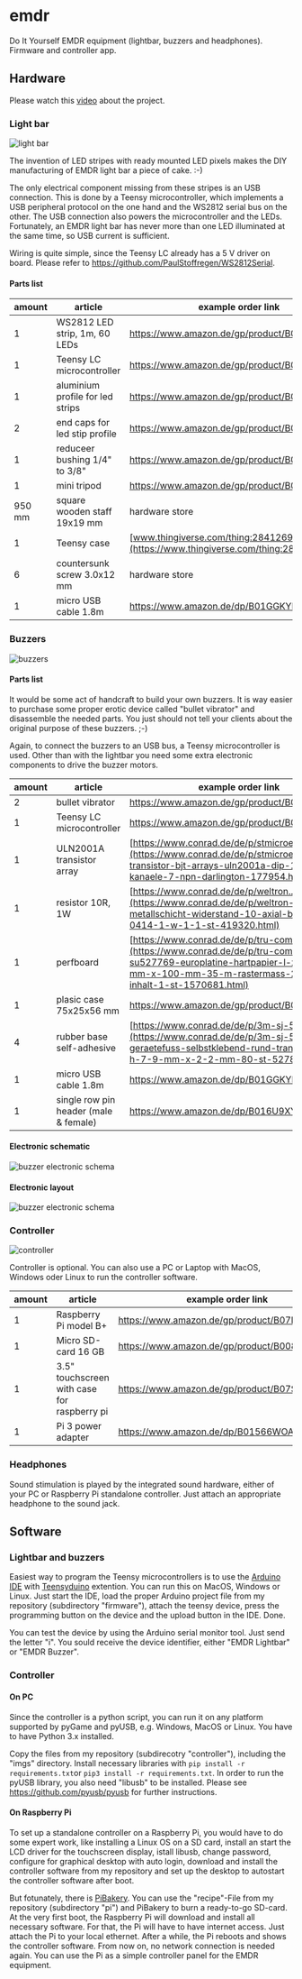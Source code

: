# emdr

Do It Yourself EMDR equipment (lightbar, buzzers and headphones). Firmware and controller app. 

## Hardware

Please watch this [video](https://youtu.be/0NRr-7e_mLk) about the project.

### Light bar

![light bar](artwork/lightbar.jpg)

The invention of LED stripes with ready mounted LED pixels makes the DIY manufacturing of EMDR light bar a piece of cake. :-)

The only electrical component missing from these stripes is an USB connection. This is done by a Teensy microcontroller,
which implements a USB peripheral protocol on the one hand and the WS2812 serial bus on the other. The USB connection
also powers the microcontroller and the LEDs. Fortunately, an EMDR light bar has never more than one LED illuminated
at the same time, so USB current is sufficient.

Wiring is quite simple, since the Teensy LC already has a 5 V driver on board. 
Please refer to https://github.com/PaulStoffregen/WS2812Serial.

#### Parts list

amount|article|example order link
---|----|----
1|WS2812 LED strip, 1m, 60 LEDs|https://www.amazon.de/gp/product/B01CDTED80
1|Teensy LC microcontroller|https://www.amazon.de/gp/product/B07CXMMP1T
1|aluminium profile for led strips|https://www.amazon.de/gp/product/B06XFT5X4T
2|end caps for led stip profile|https://www.amazon.de/gp/product/B06XGDJPG8
1|reduceer bushing 1/4" to 3/8"|https://www.amazon.de/gp/product/B01MT77RHN
1|mini tripod|https://www.amazon.de/gp/product/B001IXSIE8
950 mm|square wooden staff 19x19 mm|hardware store
1|Teensy case|[www.thingiverse.com/thing:2841269](https://www.thingiverse.com/thing:2841269)
6|countersunk screw 3.0x12 mm|hardware store
1|micro USB cable 1.8m|https://www.amazon.de/dp/B01GGKYE4U

### Buzzers

![buzzers](artwork/buzzers.jpg)


#### Parts list

It would be some act of handcraft to build your own buzzers. It is way easier to purchase some proper erotic device 
called "bullet vibrator" and disassemble the needed parts. 
You just should not tell your clients about the original purpose of these buzzers. ;-)

Again, to connect the buzzers to an USB bus, a Teensy microcontroller is used. Other than with the lightbar you need some
extra electronic components to drive the buzzer motors.

amount|article|example order link
---|----|----
2|bullet vibrator|https://www.amazon.de/gp/product/B000W735GC
1|Teensy LC microcontroller|https://www.amazon.de/gp/product/B07CXMMP1T
1|ULN2001A transistor array|[https://www.conrad.de/de/p/stmicroelectronics...](https://www.conrad.de/de/p/stmicroelectronics-transistor-bjt-arrays-uln2001a-dip-16-anzahl-kanaele-7-npn-darlington-177954.html)
1|resistor 10R, 1W|[https://www.conrad.de/de/p/weltron...](https://www.conrad.de/de/p/weltron-mfr1145-metallschicht-widerstand-10-axial-bedrahtet-0414-1-w-1-1-st-419320.html)
1|perfboard|[https://www.conrad.de/de/p/tru-components...](https://www.conrad.de/de/p/tru-components-su527769-europlatine-hartpapier-l-x-b-160-mm-x-100-mm-35-m-rastermass-2-54-mm-inhalt-1-st-1570681.html)
1|plasic case 75x25x56 mm|https://www.amazon.de/gp/product/B003WGT3N4
4|rubber base self-adhesive|[https://www.conrad.de/de/p/3m-sj-5302...](https://www.conrad.de/de/p/3m-sj-5302-mpcb-geraetefuss-selbstklebend-rund-transparent-x-h-7-9-mm-x-2-2-mm-80-st-527826.html)
1|micro USB cable 1.8m|https://www.amazon.de/dp/B01GGKYE4U
1|single row pin header (male & female)|https://www.amazon.de/dp/B016U9XYBG


#### Electronic schematic
![buzzer electronic schema](artwork/buzzer_sch.png)

#### Electronic layout
![buzzer electronic schema](artwork/buzzer_pcb.png)


### Controller

![controller](artwork/controller.jpg)

Controller is optional. You can also use a PC or Laptop with MacOS, Windows oder Linux to run the controller software.

amount|article|example order link
---|----|----
1|Raspberry Pi model B+|https://www.amazon.de/gp/product/B07BDR5PDW
1|Micro SD-card 16 GB|https://www.amazon.de/gp/product/B008RDCCR6
1|3.5" touchscreen with case for raspberry pi|https://www.amazon.de/gp/product/B07S8CKW58
1|Pi 3 power adapter|https://www.amazon.de/dp/B01566WOAG

### Headphones

Sound stimulation is played by the integrated sound hardware, either of your PC or Raspberry Pi standalone controller.
Just attach an appropriate headphone to the sound jack.

## Software

### Lightbar and buzzers

Easiest way to program the Teensy microcontrollers is to use the [Arduino IDE](https://www.arduino.cc/en/Main/Software) with
[Teensyduino](https://www.pjrc.com/teensy/td_download.html) extention. You can run this on MacOS, Windows or Linux.
Just start the IDE, load the proper Arduino project file from my repository (subdirectory "firmware"), 
attach the teensy device, press the programming button on the device and the upload button in the IDE. Done.

You can test the device by using the Arduino serial monitor tool. Just send the letter "i". You sould receive the
device identifier, either "EMDR Lightbar" or "EMDR Buzzer".

### Controller

#### On PC

Since the controller is a python script, you can run it on any platform supported by pyGame and pyUSB, e.g. Windows,
MacOS or Linux. You have to have Python 3.x installed.

Copy the files from my repository (subdirecotry "controller"), including the "imgs" directory.
Install necessary libraries with `pip install -r requirements.txt`or `pip3 install -r requirements.txt`.
In order to run the pyUSB library, you also need "libusb" to be installed. Please
see https://github.com/pyusb/pyusb for further instructions.

#### On Raspberry Pi

To set up a standalone controller on a Raspberry Pi, you would have to do some expert work, like installing a
Linux OS on a SD card, install an start the LCD driver for the touchscreen display, istall libusb,
change password, configure for graphical desktop with auto login, download and install the controller software
from my repository and set up the desktop to autostart the controller software after boot.

But fotunately, there is [PiBakery](https://www.pibakery.org/). You can use the "recipe"-File from my repository
(subdirectory "pi") and PiBakery to burn a ready-to-go SD-card. At the very first boot, the Raspberry Pi will download
and install all necessary software. For that, the Pi will have to have internet access. Just attach the Pi to your
local ethernet. After a while, the Pi reboots and shows the controller software. From now on, no network connection
is needed again. You can use the Pi as a simple controller panel for the EMDR equipment. 

